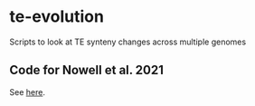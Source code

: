 # te-evolution
Scripts to look at TE synteny changes across multiple genomes

## Code for Nowell et al. 2021
See [here](./Nowell_et_al_2021).
